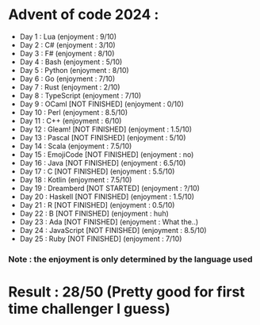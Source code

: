 # Advent of code 2024 :

- Day 1 : Lua (enjoyment : 9/10)
- Day 2 : C# (enjoyment : 3/10)
- Day 3 : F# (enjoyment : 8/10)
- Day 4 : Bash (enjoyment : 5/10)
- Day 5 : Python (enjoyment : 8/10)
- Day 6 : Go (enjoyment : 7/10)
- Day 7 : Rust (enjoyment : 2/10)
- Day 8 : TypeScript (enjoyment : 7/10)
- Day 9 : OCaml [NOT FINISHED] (enjoyment : 0/10)
- Day 10 : Perl (enjoyment : 8.5/10)
- Day 11 : C++ (enjoyment : 6/10)
- Day 12 : Gleam! [NOT FINISHED] (enjoyment : 1.5/10)
- Day 13 : Pascal [NOT FINISHED] (enjoyment : 5/10)
- Day 14 : Scala (enjoyment : 7.5/10)
- Day 15 : EmojiCode [NOT FINISHED] (enjoyment : no)
- Day 16 : Java [NOT FINISHED] (enjoyment : 6.5/10)
- Day 17 : C [NOT FINISHED] (enjoyment : 5.5/10)
- Day 18 : Kotlin (enjoyment : 7.5/10)
- Day 19 : Dreamberd [NOT STARTED] (enjoyment : ?/10)
- Day 20 : Haskell [NOT FINISHED] (enjoyment : 1.5/10)
- Day 21 : R [NOT FINISHED] (enjoyment : 0.5/10)
- Day 22 : B [NOT FINISHED] (enjoyment : huh)
- Day 23 : Ada [NOT FINISHED] (enjoyment : What the..)
- Day 24 : JavaScript [NOT FINISHED] (enjoyment : 8.5/10)
- Day 25 : Ruby [NOT FINISHED] (enjoyment : 7/10)

### Note : the enjoyment is only determined by the language used 

# Result : 28/50 (Pretty good for first time challenger I guess)
